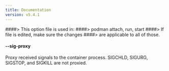 ```yaml
---
title: Documentation
version: v5.4.1
---
```


####> This option file is used in:
####>   podman attach, run, start
####> If file is edited, make sure the changes
####> are applicable to all of those.
#### **--sig-proxy**

Proxy received signals to the container process. SIGCHLD, SIGURG, SIGSTOP, and SIGKILL are not proxied.
